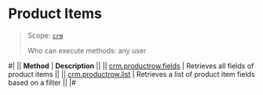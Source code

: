 # Product Items

> Scope: [`crm`](../../../scopes/permissions.md)
>
> Who can execute methods: any user

#|
|| **Method** | **Description** ||
|| [crm.productrow.fields](./crm-productrow-fields.md) | Retrieves all fields of product items ||
|| [crm.productrow.list](./crm-productrow-list.md) | Retrieves a list of product item fields based on a filter ||
|#